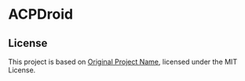 # ACPDroid

## License
This project is based on [Original Project Name](https://github.com/original/project), licensed under the MIT License.
